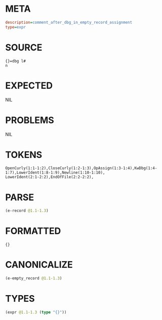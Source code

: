 # META
~~~ini
description=comment_after_dbg_in_empty_record_assignment
type=expr
~~~
# SOURCE
~~~roc
{}=dbg l#
n
~~~
# EXPECTED
NIL
# PROBLEMS
NIL
# TOKENS
~~~zig
OpenCurly(1:1-1:2),CloseCurly(1:2-1:3),OpAssign(1:3-1:4),KwDbg(1:4-1:7),LowerIdent(1:8-1:9),Newline(1:10-1:10),
LowerIdent(2:1-2:2),EndOfFile(2:2-2:2),
~~~
# PARSE
~~~clojure
(e-record @1.1-1.3)
~~~
# FORMATTED
~~~roc
{}
~~~
# CANONICALIZE
~~~clojure
(e-empty_record @1.1-1.3)
~~~
# TYPES
~~~clojure
(expr @1.1-1.3 (type "{}"))
~~~
